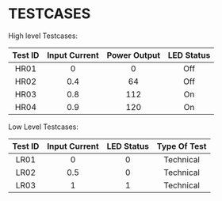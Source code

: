 # TESTCASES
High level Testcases: 


|**Test ID**|**Input Current**|**Power Output**|**LED Status**|
| :-: | :-: | :-: | :-: |
|HR01|0|0|Off|
|HR02|0.4 |64|Off|
|HR03|0.8|112|On|
|HR04|0.9|120|On|

Low Level Testcases:

|**Test ID**|**Input Current**|**LED Status**|**Type Of Test**|
| :-: | :-: | :-: | :-: |
|LR01|0|0|Technical|
|LR02|0.5|0|Technical|
|LR03|1|1|Technical|
